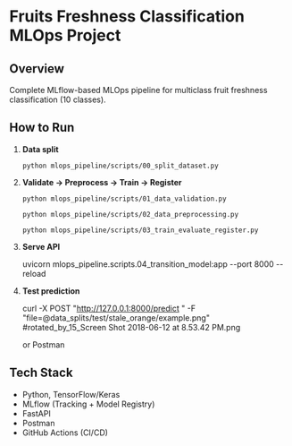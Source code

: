 # Fruits Freshness Classification MLOps Project

## Overview
Complete MLflow-based MLOps pipeline for multiclass fruit freshness classification (10 classes).

## How to Run
1. **Data split**  

   `python mlops_pipeline/scripts/00_split_dataset.py`

3. **Validate → Preprocess → Train → Register**

   `python mlops_pipeline/scripts/01_data_validation.py`
   
   `python mlops_pipeline/scripts/02_data_preprocessing.py`
   
   `python mlops_pipeline/scripts/03_train_evaluate_register.py`

3. **Serve API**
   
   uvicorn mlops_pipeline.scripts.04_transition_model:app --port 8000 --reload

4. **Test prediction**
   
   curl -X POST "http://127.0.0.1:8000/predict
   " -F "file=@data_splits/test/stale_orange/example.png" #rotated_by_15_Screen Shot 2018-06-12 at 8.53.42 PM.png

   or Postman

## Tech Stack
- Python, TensorFlow/Keras  
- MLflow (Tracking + Model Registry)  
- FastAPI
- Postman
- GitHub Actions (CI/CD)

